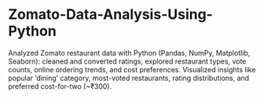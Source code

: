 # Zomato-Data-Analysis-Using-Python
Analyzed Zomato restaurant data with Python (Pandas, NumPy, Matplotlib, Seaborn): cleaned and converted ratings, explored restaurant types, vote counts, online ordering trends, and cost preferences. Visualized insights like popular ‘dining’ category, most-voted restaurants, rating distributions, and preferred cost-for-two (~₹300).
